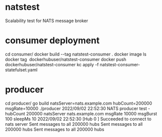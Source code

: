 # natstest
Scalability test for NATS message broker

# consumer deployment
cd consumer/
docker build --tag natstest-consumer .
docker image ls
docker tag <image> dockerhubuser/natstest-consumer
docker push dockerhubuser/natstest-consumer
kc apply -f natstest-consumer-statefulset.yaml

# producer
cd producer/
go build
natsServer=nats.example.com hubCount=200000 msgRate=10000 ./producer
2022/09/02 22:52:30 NATS producer test - hubCount 200000 natsServer nats.example.com msgRate 10000 msgBurst 100 sleepMs 10
2022/09/02 22:52:30 [Hub  0 ] Succeeded to connect to nats server
Sent messages to all  200000  hubs
Sent messages to all  200000  hubs
Sent messages to all  200000  hubs
